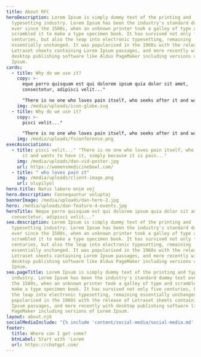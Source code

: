```yaml
---
title: About RFC
heroDescription: Lorem Ipsum is simply dummy text of the printing and
  typesetting industry. Lorem Ipsum has been the industry's standard dummy text
  ever since the 1500s, when an unknown printer took a galley of type and
  scrambled it to make a type specimen book. It has survived not only five
  centuries, but also the leap into electronic typesetting, remaining
  essentially unchanged. It was popularised in the 1960s with the release of
  Letraset sheets containing Lorem Ipsum passages, and more recently with
  desktop publishing software like Aldus PageMaker including versions of Lorem
  Ipsum.
cards:
  - title: Why do we use it?
    copy: >-
      eque porro quisquam est qui dolorem ipsum quia dolor sit amet,
      consectetur, adipisci velit..."

      "There is no one who loves pain itself, who seeks after it and wants to have it, simply because it is pain..."
    img: /media/uploads/icon-globe.svg
  - title: Why do we use it?
    copy: >-
      pisci velit..."

      "There is no one who loves pain itself, who seeks after it and wants to have it, simply because it is pain..."
    img: /media/uploads/fsconference.png
execAssociations:
  - title: pisci velit..." "There is no one who loves pain itself, who seeks after
      it and wants to have it, simply because it is pain..."
    img: /media/uploads/dan-vid-poster.jpg
    url: https://womensmedicinebowl.com/
  - title: " who loves pain it"
    img: /media/uploads/client-image.png
    url: oluyilyol
hero.title: Natus labore enim voj
hero.description: Consequuntur voluptaj
bannerImage: /media/uploads/dan-hero-2.jpg
hero: /media/uploads/dan-feature-4-events.jpg
heroTitle: Neque porro quisquam est qui dolorem ipsum quia dolor sit amet,
  consectetur, adipisci velit..."
seo.description: Lorem Ipsum is simply dummy text of the printing and
  typesetting industry. Lorem Ipsum has been the industry's standard dummy text
  ever since the 1500s, when an unknown printer took a galley of type and
  scrambled it to make a type specimen book. It has survived not only five
  centuries, but also the leap into electronic typesetting, remaining
  essentially unchanged. It was popularised in the 1960s with the release of
  Letraset sheets containing Lorem Ipsum passages, and more recently with
  desktop publishing software like Aldus PageMaker including versions of Lorem
  Ipsum.
seo.pageTitle: Lorem Ipsum is simply dummy text of the printing and typesetting
  industry. Lorem Ipsum has been the industry's standard dummy text ever since
  the 1500s, when an unknown printer took a galley of type and scrambled it to
  make a type specimen book. It has survived not only five centuries, but also
  the leap into electronic typesetting, remaining essentially unchanged. It was
  popularised in the 1960s with the release of Letraset sheets containing Lorem
  Ipsum passages, and more recently with desktop publishing software like Aldus
  PageMaker including versions of Lorem Ipsum.
layout: about.njk
socialMediaInclude: "{% include 'content/social-media/social-media.md' %}"
footer:
  title: Where can I get some?
  btnLabel: Start with 'Lorem
  url: https://chatgpt.com/
---
```

